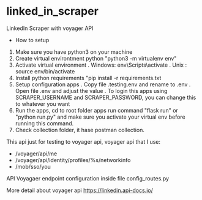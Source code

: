# linked_in_scraper
LinkedIn Scraper with voyager API

- How to setup
1. Make sure you have python3 on your machine
2. Create virtual environtment python "python3 -m virtualenv env"
3. Activate virtual environment 
   . Windows: env\Scripts\activate
   . Unix : source env/bin/activate
4. Install python requirements "pip install -r requirements.txt 
5. Setup configuration apps 
   . Copy file .testing.env and rename to .env
   . Open file .env and adjust the value
   . To login this apps using SCRAPER_USERNAME and SCRAPER_PASSWORD, you can change this to whatever you want
6. Run the apps, cd to root folder apps run command "flask run" or "python run.py" and make sure you activate your virtual env before running this command.
7. Check collection folder, it hase postman collection.


This api just for testing to voyager api, voyager api that I use:
- /voyager/api/me
- /voyager/api/identity/profiles/%s/networkinfo
- /mob/sso/you


API Voyagaer endpoint configuration inside file config_routes.py

More detail about voyager api https://linkedin.api-docs.io/